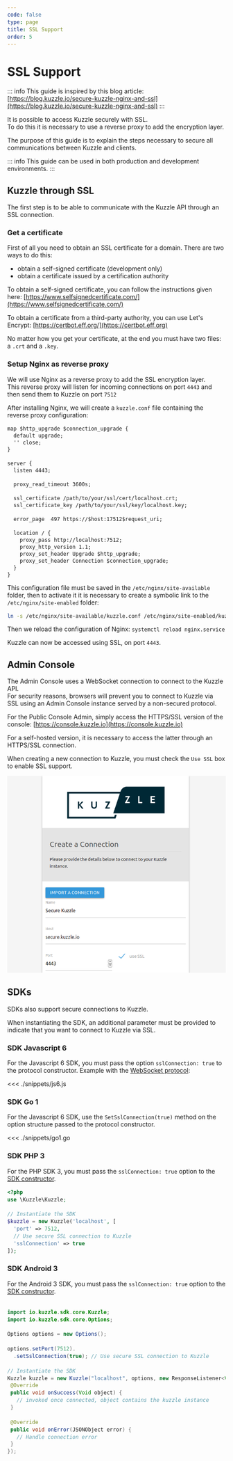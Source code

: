 ```yaml
---
code: false
type: page
title: SSL Support
order: 5
---
```


# SSL Support

::: info
This guide is inspired by this blog article: [https://blog.kuzzle.io/secure-kuzzle-nginx-and-ssl](https://blog.kuzzle.io/secure-kuzzle-nginx-and-ssl)
:::

It is possible to access Kuzzle securely with SSL.  
To do this it is necessary to use a reverse proxy to add the encryption layer.  

The purpose of this guide is to explain the steps necessary to secure all communications between Kuzzle and clients.  

::: info
This guide can be used in both production and development environments.
:::

## Kuzzle through SSL

The first step is to be able to communicate with the Kuzzle API through an SSL connection.  

### Get a certificate

First of all you need to obtain an SSL certificate for a domain. There are two ways to do this:
  - obtain a self-signed certificate (development only)
  - obtain a certificate issued by a certification authority

To obtain a self-signed certificate, you can follow the instructions given here: [https://www.selfsignedcertificate.com/](https://www.selfsignedcertificate.com/)

To obtain a certificate from a third-party authority, you can use Let's Encrypt: [https://certbot.eff.org/](https://certbot.eff.org)

No matter how you get your certificate, at the end you must have two files: a `.crt` and a `.key`.

### Setup Nginx as reverse proxy

We will use Nginx as a reverse proxy to add the SSL encryption layer.  
This reverse proxy will listen for incoming connections on port `4443` and then send them to Kuzzle on port `7512`

After installing Nginx, we will create a `kuzzle.conf` file containing the reverse proxy configuration:

```
map $http_upgrade $connection_upgrade {           
  default upgrade;
  '' close;
}
                   
server {
  listen 4443;
                          
  proxy_read_timeout 3600s;
                                         
  ssl_certificate /path/to/your/ssl/cert/localhost.crt;
  ssl_certificate_key /path/to/your/ssl/key/localhost.key;
                                                 
  error_page  497 https://$host:17512$request_uri;
             
  location / {
    proxy_pass http://localhost:7512;
    proxy_http_version 1.1;
    proxy_set_header Upgrade $http_upgrade;
    proxy_set_header Connection $connection_upgrade;
  }
}
```

This configuration file must be saved in the `/etc/nginx/site-available` folder, then to activate it it is necessary to create a symbolic link to the `/etc/nginx/site-enabled` folder:

```bash
ln -s /etc/nginx/site-available/kuzzle.conf /etc/nginx/site-enabled/kuzzle.conf
```

Then we reload the configuration of Nginx: `systemctl reload nginx.service`

Kuzzle can now be accessed using SSL, on port `4443`.

## Admin Console

The Admin Console uses a WebSocket connection to connect to the Kuzzle API.  
For security reasons, browsers will prevent you to connect to Kuzzle via SSL using an Admin Console instance served by a non-secured protocol.

For the Public Console Admin, simply access the HTTPS/SSL version of the console: [https://console.kuzzle.io](https://console.kuzzle.io)

For a self-hosted version, it is necessary to access the latter through an HTTPS/SSL connection.

When creating a new connection to Kuzzle, you must check the `Use SSL` box to enable SSL support.

![admin-console-secure](./admin-console-secure.png)

## SDKs

SDKs also support secure connections to Kuzzle.  

When instantiating the SDK, an additional parameter must be provided to indicate that you want to connect to Kuzzle via SSL.

### SDK Javascript 6

For the Javascript 6 SDK, you must pass the option `sslConnection: true` to the protocol constructor. Example with the [WebSocket protocol](/sdk/js/6/protocols/websocket/constructor/#arguments):

<<< ./snippets/js6.js

### SDK Go 1

For the Javascript 6 SDK, use the `SetSslConnection(true)` method on the option structure passed to the protocol constructor.

<<< ./snippets/go1.go

### SDK PHP 3

For the PHP SDK 3, you must pass the `sslConnection: true` option to the [SDK constructor](/sdk/php/3/core-classes/kuzzle/constructor#options).

```php
<?php
use \Kuzzle\Kuzzle;

// Instantiate the SDK
$kuzzle = new Kuzzle('localhost', [
  'port' => 7512,
  // Use secure SSL connection to Kuzzle 
  'sslConnection' => true
]);
```

### SDK Android 3

For the Android 3 SDK, you must pass the `sslConnection: true` option to the [SDK constructor](/sdk/android/3/core-classes/kuzzle/constructor/#options).

```java

import io.kuzzle.sdk.core.Kuzzle;
import io.kuzzle.sdk.core.Options;

Options options = new Options();

options.setPort(7512).
  .setSslConnection(true); // Use secure SSL connection to Kuzzle

// Instantiate the SDK
Kuzzle kuzzle = new Kuzzle("localhost", options, new ResponseListener<Void>() {
 @Override
 public void onSuccess(Void object) {
   // invoked once connected, object contains the kuzzle instance
 }

 @Override
 public void onError(JSONObject error) {
   // Handle connection error
 }
});
```
